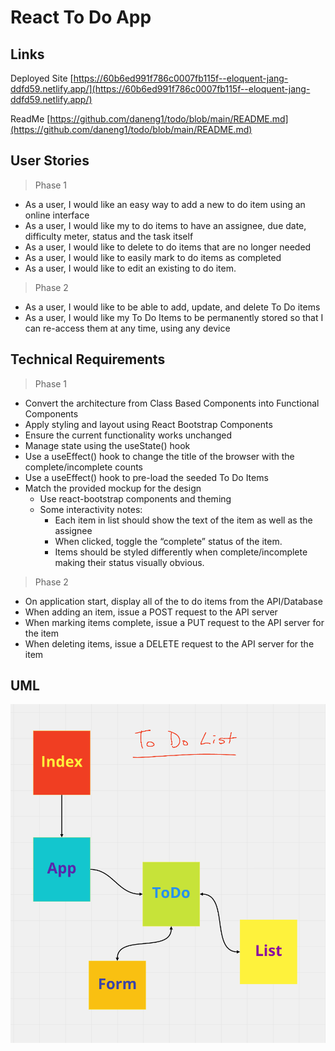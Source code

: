 # React To Do App

## Links

Deployed Site
[https://60b6ed991f786c0007fb115f--eloquent-jang-ddfd59.netlify.app/](https://60b6ed991f786c0007fb115f--eloquent-jang-ddfd59.netlify.app/)

ReadMe
[https://github.com/daneng1/todo/blob/main/README.md](https://github.com/daneng1/todo/blob/main/README.md)

## User Stories

>Phase 1

- As a user, I would like an easy way to add a new to do item using an online interface
- As a user, I would like my to do items to have an assignee, due date, difficulty meter, status and the task itself
- As a user, I would like to delete to do items that are no longer needed
- As a user, I would like to easily mark to do items as completed
- As a user, I would like to edit an existing to do item.

>Phase 2

- As a user, I would like to be able to add, update, and delete To Do items
- As a user, I would like my To Do Items to be permanently stored so that I can re-access them at any time, using any device

## Technical Requirements

>Phase 1

- Convert the architecture from Class Based Components into Functional Components
- Apply styling and layout using React Bootstrap Components
- Ensure the current functionality works unchanged
- Manage state using the useState() hook
- Use a useEffect() hook to change the title of the browser with the complete/incomplete counts
- Use a useEffect() hook to pre-load the seeded To Do Items
- Match the provided mockup for the design
  - Use react-bootstrap components and theming
  - Some interactivity notes:
    - Each item in list should show the text of the item as well as the assignee
    - When clicked, toggle the “complete” status of the item.
    - Items should be styled differently when complete/incomplete making their status visually obvious.

>Phase 2

- On application start, display all of the to do items from the API/Database
- When adding an item, issue a POST request to the API server
- When marking items complete, issue a PUT request to the API server for the item
- When deleting items, issue a DELETE request to the API server for the item

## UML

![UML](./todo.png)

